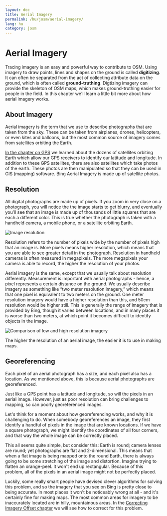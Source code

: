 ```yaml
---
layout: doc
title: Aerial Imagery
permalink: /hu/josm/aerial-imagery/
lang: hu
category: josm
---
```


Aerial Imagery
================


Tracing imagery is an easy and powerful way to contribute to OSM. Using imagery to draw points, lines and shapes on the ground is called **digitizing**. It can often be separated from the act of collecting attribute data on the ground, which is often called **ground-truthing**. Digtizing imagery can provide the skeleton of OSM maps, which makes ground-truthing easier for people in the field. In this chapter we'll learn a little bit more about how aerial imagery works.  

About Imagery
-------------

Aerial imagery is the term that we use to describe photographs that are taken from the sky. These can be taken from airplanes, drones, helicopters, or even kites and balloons, but the most common source of imagery comes from satellites orbiting the Earth.  

[In the chapter on GPS](/en/mobile-mapping/using-gps) we learned about the dozens of satellites orbiting Earth which allow our GPS receivers to identify our latitude and longitude. In addition to these GPS satellites, there are also satellites which take photos of the earth. These photos are then manipulated so that they can be used in GIS (mapping) software. Bing Aerial Imagery is made up of satellite photos.  

Resolution
----------

All digital photographs are made up of pixels.  If you zoom in very close on a photograph, you will notice the the image starts to get blurry, and eventually you’ll see that an image is made up of thousands of little squares that are each a different color.  This is true whether the photograph is taken with a handheld camera, a mobile phone, or a satellite orbiting Earth.  

![Image resolution][]

Resolution refers to the number of pixels wide by the number of pixels high that an image is.  More pixels means higher resolution, which means that you are able to see greater detail in the photograph.  Resolution in handheld cameras is often measured in megapixels.  The more megapixels your camera is able to record, the higher the resolution of your photos.  

Aerial imagery is the same, except that we usually talk about resolution differently.  Measurement is important with aerial photographs - hence, a pixel represents a certain distance on the ground.  We usually describe imagery as something like “two meter resolution imagery,” which means that one pixel is equivalent to two meters on the ground.  One meter resolution imagery would have a higher resolution than this, and 50cm resolution would be higher still.  This is generally the range of imagery that is provided by Bing, though it varies between locations, and in many places it is worse than two meters, at which point it becomes difficult to identify objects in the image.  

![Comparison of low and high resolution imagery][]

The higher the resolution of an aerial image, the easier it is to use in making maps.  

Georeferencing
---------------

Each pixel of an aerial photograph has a size, and each pixel also has a location. As we mentioned above, this is because aerial photographs are georeferenced.  

Just like a GPS point has a latitude and longitude, so will the pixels in an aerial image. However, just as poor resolution can bring challenges to mapping, so can poorly georeferenced images.  

Let's think for a moment about how georeferencing works, and why it is challenging to do. When somebody georeferences an image, they first identify a handful of pixels in the image that are known locations. If we have a square photograph, we might identify the coordinates of all four corners, and that way the whole image can be correctly placed.  

This all seems quite simple, but consider this: Earth is round; camera lenses are round; yet photographs are flat and 2-dimensional. This means that when a flat image is being mapped onto the round Earth, there is always going to be some stretching of the image and distortion. Imagine trying to flatten an orange-peel. It won't end up rectangular. Because of this problem, all of the pixels in an aerial image might not be perfectly placed.  

Luckily, some really smart people have devised clever algorithms for solving this problem, and so the imagery that you see on Bing is pretty close to being accurate. In most places it won't be noticeably wrong at all - and it's certainly fine for making maps. The most common areas for imagery to be inaccurately located are in hilly, mountainous areas. In the [Correcting Imagery Offset chapter](/en/josm/correcting-imagery-offset) we will see how to correct for this problem.  

[Image resolution]: /images/josm/orange-resolution.png
[Comparison of low and high resolution imagery]: /images/josm/low-res-high-res.png
